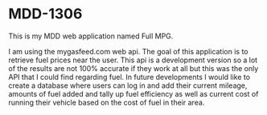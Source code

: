 MDD-1306
========

This is my MDD web application named Full MPG.

I am using the mygasfeed.com web api. The goal of this application is to retrieve fuel prices near the user. This api is a development version so a lot of the results are not 100% accurate if they work at all but this was the only API that I could find regarding fuel.
In future developments I would like to create a database where users can log in and add their current mileage, amounts of fuel added and tally up fuel efficiency as well as current cost of running their vehicle based on the cost of fuel in their area.